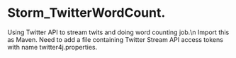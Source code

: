 # Storm_TwitterWordCount.
Using Twitter API to stream twits and doing word counting job.\n
Import this as Maven.
Need to add a file containing Twitter Stream API access tokens with name twitter4j.properties.
